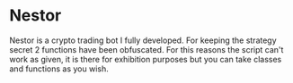 # Nestor
Nestor is a crypto trading bot I fully developed.
For keeping the strategy secret 2 functions have been obfuscated.
For this reasons the script can't work as given,
it is there for exhibition purposes but you can take classes and functions as you wish.
